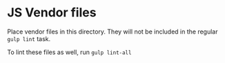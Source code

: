 # JS Vendor files

Place vendor files in this directory. They will not be included in the regular <code>gulp lint</code> task.

To lint these files as well, run <code>gulp lint-all</code>
